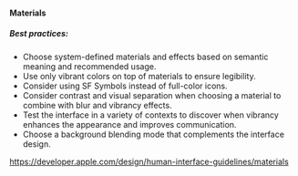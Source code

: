 #### Materials

##### Best practices:

- Choose system-defined materials and effects based on semantic meaning and recommended usage.
- Use only vibrant colors on top of materials to ensure legibility.
- Consider using SF Symbols instead of full-color icons.
- Consider contrast and visual separation when choosing a material to combine with blur and vibrancy effects. 
- Test the interface in a variety of contexts to discover when vibrancy enhances the appearance and improves communication.
- Choose a background blending mode that complements the interface design.

https://developer.apple.com/design/human-interface-guidelines/materials

